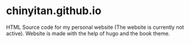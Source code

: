 # chinyitan.github.io

HTML Source code for my personal website (The website is currently not active). Website is made with the help of hugo and the book theme. 
